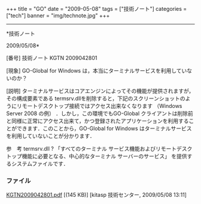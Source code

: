 ﻿+++
title = "GO"
date = "2009-05-08"
tags = ["技術ノート"]
categories = ["tech"]
banner = "img/technote.jpg"
+++

-----------------------------------------------------------------------------------------------------------------------------

*技術ノート

2009/05/08*


[番号]
技術ノート KGTN 2009042801

[現象]
GO-Global for Windows は，本当にターミナルサービスを利用していないのか？

[説明]
ターミナルサービスはコアエンジンによってその機能が提供されますが，その構成要素である
termsrv.dllを削除すると，下記のスクリーンショットのようにリモートデスクトップ接続ではアクセス出来なくなります
（Windows Server 2008 の例） ．しかし，この環境でもGO-Global
クライアントは削除前と同様に正常にアクセス出来て，かつ登録されたアプリケーションを利用することができます．このことから，GO-Global
for Windows はターミナルサービスを利用していないことが分かります．

参　考
termsrv.dll ? 「すべてのターミナル
サービス機能およびリモートデスクトップ機能に必要となる、中心的なターミナル
サーバーのサービス」 を提供するシステムファイルです．


### ファイル

 
 


[KGTN2009042801.pdf](http://techreport.kitasp.net/attachments/download/17/KGTN2009042801.pdf)
 [(145 KB)] [kitasp 技術センター, 2009/05/08
13:11]


 


 


